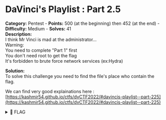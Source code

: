# DaVinci's Playlist : Part 2.5

**Category:** Pentest - **Points:** 500 (at the beginning) then 452 (at the end) - **Difficulty:** Medium - **Solves:** 41\
**Description:**\
I think Mr Vinci is mad at the administrator...\
Warning:\
You need to complete "Part 1" first\
You don't need root to get the flag\
It's forbidden to brute force network services (ex:Hydra)

**Solution:**\
To solve this challenge you need to find the file's place who contain the flag.

We can find very good explainations here : [https://kashmir54.github.io/ctfs/dvCTF2022/#davincis-playlist--part-225](https://kashmir54.github.io/ctfs/dvCTF2022/#davincis-playlist--part-225)

<details>

<summary><span data-gb-custom-inline data-tag="emoji" data-code="1f6a9">🚩</span> FLAG</summary>

```
dvCTF{f3d8e7963dad81d61515b58a327d9ad0}
```

</details>
